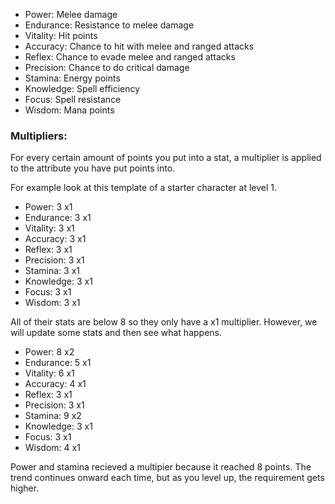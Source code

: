 - Power: Melee damage
- Endurance: Resistance to melee damage
- Vitality: Hit points
- Accuracy: Chance to hit with melee and ranged attacks
- Reflex: Chance to evade melee and ranged attacks
- Precision: Chance to do critical damage
- Stamina: Energy points
- Knowledge: Spell efficiency
- Focus: Spell resistance
- Wisdom: Mana points

### Multipliers:

For every certain amount of points you put into a stat, a multiplier is applied to the attribute you have put points into.

For example look at this template of a starter character at level 1.

- Power: 3 x1
- Endurance: 3 x1 
- Vitality: 3 x1
- Accuracy: 3 x1
- Reflex: 3 x1
- Precision: 3 x1
- Stamina: 3 x1
- Knowledge: 3 x1
- Focus: 3 x1
- Wisdom: 3 x1

All of their stats are below 8 so they only have a x1 multiplier.
However, we will update some stats and then see what happens.

- Power: 8 x2
- Endurance: 5 x1 
- Vitality: 6 x1
- Accuracy: 4 x1
- Reflex: 3 x1
- Precision: 3 x1
- Stamina: 9 x2
- Knowledge: 3 x1
- Focus: 3 x1
- Wisdom: 4 x1

Power and stamina recieved a multipier because it reached 8 points.
The trend continues onward each time, but as you level up, the requirement gets higher.
